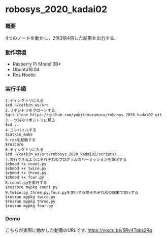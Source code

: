 # robosys_2020_kadai02

### 概要
4つのノードを動かし，2倍3倍4倍した結果を出力する.

### 動作環境
- Rasberry Pi Model 3B+
- Ubuntu18.04
- Ros Noetic

### 実行手順
```
1.ディレクトリに入る
$cd ~/catkin_ws/src
2.リポジトリをクローンする
$git clone https://github.com/yukikimuramura/robosys_2020_kadai02.git
3.一つ前のリポジトリに戻る
$cd ..
4.コンパイルする
$catkin_make
5.rosを起動する
$roscore
6.ディレクトリに入る
$cd ~/catkin_ws/src/robosys_2020_kadai02/scripts/
7.実行できるようにそれぞれのプログラムのパーミッションを設定する
$chmod +x count.py       
$chmod +x twice.py     
$chmod +x three.py       
$chmod +x four.py
8.count.pyを実行する
$roscore mypkg count.py
9.twice.py,three.py,four.pyを実行する際それぞれ別の端末で実行する
$rosrun mypkg twice.py
$rosrun mypkg three.py
$rosrun mypkg four.py
```
### Demo
こちらが実際に動かした動画のURLです.
https://youtu.be/5Rv4Tgka2Rg

